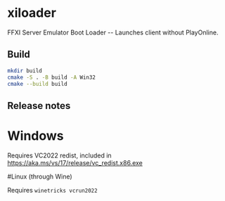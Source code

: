 # xiloader

FFXI Server Emulator Boot Loader -- Launches client without PlayOnline.

## Build

```sh
mkdir build
cmake -S . -B build -A Win32
cmake --build build
```

## Release notes

# Windows

Requires VC2022 redist, included in https://aka.ms/vs/17/release/vc_redist.x86.exe

#Linux (through Wine)

Requires `winetricks vcrun2022`
